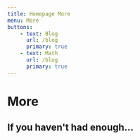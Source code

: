 ```yaml
---
title: Homepage More
menu: More
buttons:
    - text: Blog
      url: /blog
      primary: true
    - text: Math
      url: /blog
      primary: true
---
```

# More
## If you haven't had enough...
